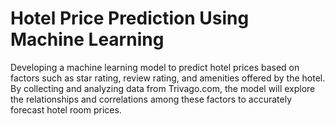 # Hotel Price Prediction Using Machine Learning
Developing a machine learning model to predict hotel prices based on factors such as star rating, review rating, and amenities offered by the hotel. By collecting and analyzing data from Trivago.com, the model will explore the relationships and correlations among these factors to accurately forecast hotel room prices.
